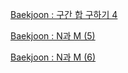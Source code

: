 [Baekjoon : 구간 합 구하기 4](https://github.com/ToLoad/Algorithm/tree/main/Baekjoon/11659)

[Baekjoon : N과 M (5)](https://github.com/ToLoad/Algorithm/tree/main/Baekjoon/15654)

[Baekjoon : N과 M (6)](https://github.com/ToLoad/Algorithm/tree/main/Baekjoon/15655)
